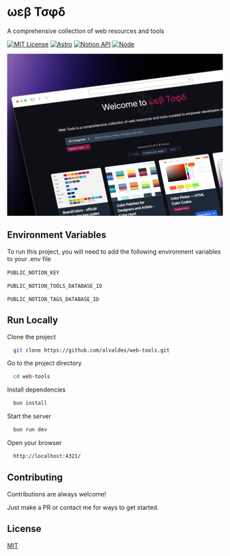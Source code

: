 # ωεβ Τσφδ

A comprehensive collection of web resources and tools

[![MIT License](https://img.shields.io/badge/License-MIT-orange.svg)](https://choosealicense.com/licenses/mit/)
[![Astro](https://img.shields.io/badge/Astro-v4.3.6-purple.svg)](https://astro.build/)
[![Notion API](https://img.shields.io/badge/Notion%20API-2022--06--28-blue.svg)](https://developers.notion.com/reference/intro)
[![Node](https://img.shields.io/badge/Node-v18-green.svg)](https://developers.notion.com/reference/intro)

![web-tools-screenshot](/public/screenshot.webp)

## Environment Variables

To run this project, you will need to add the following environment variables to your .env file

`PUBLIC_NOTION_KEY`

`PUBLIC_NOTION_TOOLS_DATABASE_ID`

`PUBLIC_NOTION_TAGS_DATABASE_ID`

## Run Locally

Clone the project

```sh
  git clone https://github.com/alvaldes/web-tools.git
```

Go to the project directory

```sh
  cd web-tools
```

Install dependencies

```sh
  bun install
```

Start the server

```sh
  bun run dev
```

Open your browser

```sh
  http://localhost:4321/
```

## Contributing

Contributions are always welcome!

Just make a PR or contact me for ways to get started.

## License

[MIT](https://choosealicense.com/licenses/mit/)
